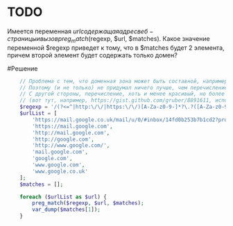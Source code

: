# TODO
Имеется переменная $url содержащая адрес веб-страницы и вызов preg_match($regexp, $url, $matches). Какое значение переменной $regexp приведет к тому, что в $matches будет 2 элемента, причем второй элемент будет содержать только домен?

#Решение

```php
	// Проблема с тем, что доменная зона может быть составной, например, 'co.uk'
	// Поэтому (и не только) не придумал ничего лучше, чем перечисление возможных вариантов доменных зон
	// С другой стороны, перечисление, хоть и менее красивый, но более точный и справедливый метод
	// (вот тут, например, https://gist.github.com/gruber/8891611, используют перечисление, и кол-во звездочек очень даже)
	$regexp = '/(?<=^|http:\/\/|https:\/\/)[A-Za-z0-9-]*?\.?([A-Za-z0-9-]+)\.(?:com|ru|co\.uk|com\.au)(?:[^A-Za-z]|$)/m';
	$urlList = [
		'https://mail.google.co.uk/mail/u/0/#inbox/14fd0b253b7b1cd2?projector=1',
		'https://mail.google.com',
		'http://mail.google.com',
		'http://google.com',
		'http://www.google.com/',
		'mail.google.com',
		'google.com',
		'www.google.com',
		'www.google.co.uk'
	];
	$matches = [];

	foreach ($urlList as $url) {
		preg_match($regexp, $url, $matches);
		var_dump($matches[1]);
	}
```